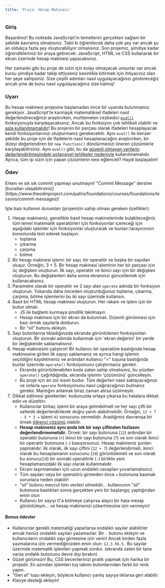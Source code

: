 ```yaml
---
title: 'Proje: Hesap Makinesi'
---
```


### Giriş

Başardınız! Bu noktada JavaScript'in temellerini _gerçekten_ sağlam bir şekilde kavramış olmalısınız. Tabii ki öğrenilecek daha çok şey var ancak şu an oldukça fazla şey oluşturabiliyor olmalısınız. Son projemiz, şimdiye kadar öğrendiklerinizi bir araya getirecek: JavaScript, HTML ve CSS kullanarak bir ekran üzerinde hesap makinesi yapacaksınız.

Her zamanki gibi bu proje de sizin için kolay olmayacak unsurlar var ancak kursu şimdiye kadar takip ettiyseniz kesinlikle bitirmek için ihtiyacınız olan her şeye sahipsiniz. Size çeşitli adımları nasıl uygulayacağınızı göstereceğiz ancak yine de bunu nasıl uygulayacağınız size kalmış!

### Uyarı

<div class="lesson-note" markdown="1">

Bu hesap makinesi projesine başlamadan önce bir uyarıda bulunmamız gerekiyor. JavaScript'te karmaşık matematiksel ifadeleri nasıl değerlendireceğinizi araştırırken, muhtemelen cezbedici [`eval()`](https://developer.mozilla.org/en-US/docs/Web/JavaScript/Reference/Global_Objects/eval) fonksiyonuyla karşılaşacaksınız. Ancak bu fonksiyon çok tehlikeli olabilir ve [asla kullanılmamalıdır](https://developer.mozilla.org/en-US/docs/Web/JavaScript/Reference/Global_Objects/eval#never_use_eval!)! Bu projenin bir parçası olarak ifadeleri hesaplayacak kendi fonksiyonlarınızı oluşturmanız gerekecektir. Aynı `eval()` ile benzer şekilde bu proje için de ifadelerin nasıl hesaplanacağını araştırırken, bir dizeyi değerlendiren bir `new Function()` döndürmenizi öneren çözümlerle karşılaşabilirsiniz. Aynı `eval()` gibi, bu da [güvenli olmayan verilerin değerlendirilmesindeki potansiyel tehlikeler nedeniyle](https://stackoverflow.com/questions/4599857/are-eval-and-new-function-the-same-thing) kullanılmamalıdır. Ayrıca, tüm işi sizin için yapan çözümlerin nesi eğlenceli? Haydi başlayalım!

</div>

### Ödev

<div class="lesson-content__panel" markdown="1">
Erken ve sık sık commit yapmayı unutmayın! "Commit Message" dersine [buradan ulaşabilirsiniz](https://www.theodinproject.com/paths/foundations/courses/foundations/lessons/commit-messages)!

İşte bazı kullanım durumları (projenizin sahip olması gereken özellikler):

1.  Hesap makineniz, genellikle basit hesap makinelerinde bulabileceğiniz tüm temel matematik operatörleri için fonksiyonlar içereceği için aşağıdaki işlemler için fonksiyonlar oluşturarak ve bunları tarayıcınızın konsolunda test ederek başlayın.
    - toplama
    - çıkarma
    - çarpma
    - bölme
2.  Bir hesap makinesi işlemi: bir sayı, bir operatör ve başka bir sayıdan oluşur. Örneğin, 3 + 5. Bir hesap makinesi işleminin her bir parçası için üç değişken oluşturun. İlk sayı, operatör ve ikinci sayı için bir değişken oluşturun. Bu değişkenleri daha sonra ekranınızı güncellemek için kullanacaksınız.
3.  Parametre olarak bir operatör ve 2 sayı alan `operate` adında bir fonksiyon oluşturun. Yukarıda daha önceden oluşturduğunuz toplama, çıkarma, çarpma, bölme işlemlerini bu iki sayı üzerinde kullansın.
4.  Basit bir HTML hesap makinesi oluşturun. Her rakam ve işlem için bir buton olmalı.
    - JS ile bağlantı kurmaya şimdilik takılmayın.
    - Hesap makinesi için bir ekran da bulunmalı. Düzenli görünmesi için bazı örnek sayılarla doldurun.
    - Bir "sil" butonu ekleyin.
5.  Sayı butonlarına tıkladığınızda ekranda görüntülenen fonksiyonları oluşturun. Bir sonraki adımda kullanmak için 'ekran değerini' bir yerde bir değişkende saklamalısınız.
6.  Hesap makinesini çalıştırın! Bir kullanıcı bir operatöre bastığında hesap makinesine girilen ilk sayıyı saklamanız ve ayrıca hangi işlemin seçildiğini kaydetmeniz ve ardından kullanıcı "=" tuşuna bastığında bunlar üzerinde `operate()` fonksiyonunu çalıştırmanız gerekir.
    - Ekranda görüntülenebilen koda zaten sahip olmalısınız, bu yüzden `operate()` çağrıldığında, ekranda işlemin ‘çözümünü’ güncelleyin.
    - Bu proje için en zor kısım budur. Tüm değerleri nasıl saklayacağınızı ve onlarla `operate` fonksiyonunu nasıl çağıracağınızı bulmanız gerekir. Mantığını anlamak biraz zaman alırsa üzülmeyin.
7.  Dikkat edilmesi gerekenler: kodunuzda ortaya çıkarsa bu hatalara dikkat edin ve düzeltin:
    - Kullanıcılar birkaç işlemi bir araya getirebilmeli ve her sayı çifti bir seferde değerlendirilerek doğru yanıtı alabilmelidir. Örneğin, `12 + 7 - 5 * 3 =` işlemi `42` sonucunu vermelidir. Aradığımız davranışa bir örnek [öğrenci çözümü](https://mrbuddh4.github.io/calculator/) olabilir.
    - **Hesap makineniz aynı anda tek bir sayı çiftinden fazlasını değerlendirmemelidir.** Örnek: bir sayı butonuna (`12`) ardından bir operatör butonuna (`+`) ikinci bir sayı butonuna (`7`) ve son olarak ikinci bir operatör butonuna (`-`) basıyorsunuz. Hesap makineniz şunları yapmalıdır: ilk olarak, ilk sayı çiftini (`12 + 7`) değerlendirmeli, ikinci olarak bu hesaplamanın sonucunu (`19`) görüntülemeli ve son olarak bu sonucu(`19`) bir sonraki operatörle (`-`) birlikte yeni hesaplamanızdaki ilk sayı olarak kullanmalıdır.
    - Ekranı taşırmamaları için uzun ondalıklı cevapları yuvarlamalısınız.
    - Tüm sayıları veya bir operatörü girmeden önce `=` butonuna basmak sorunlara neden olabilir!
    - "sil" butonu mevcut tüm verileri silmelidir... kullanıcının "sil" butonuna bastıktan sonra gerçekten yeni bir başlangıç yaptığından emin olun
    - Kullanıcı bir sayıyı 0'a bölmeye çalışırsa alaycı bir hata mesajı görüntüleyin... ve hesap makinenizi çökertmesine izin vermeyin!

#### Bonus ödevler

- Kullanıcılar gerekli matematiği yaparlarsa ondalıklı sayılar alabilirler ancak henüz ondalıklı sayıları yazamazlar. Bir `.` butonu ekleyin ve kullanıcıların ondalıklı sayı girmesine izin verin! Ancak birden fazla yazmalarına izin vermediğinizden emin olun: `12.3.56.5.` Bu sayılar üzerinde matematik işlemleri yapmak zordur. \(ekranda zaten bir tane varsa ondalık butonunu devre dışı bırakın\)
- Güzel görünsün! Bu, CSS becerilerinizi pratik yapmak için harika bir projedir. En azından işlemleri tuş takımı butonlarından farklı bir renk yapın.
- “Geri al” tuşu ekleyin, böylece kullanıcı yanlış sayıya tıklarsa geri alabilir.
- Klavye desteği ekleyin!
</div>
